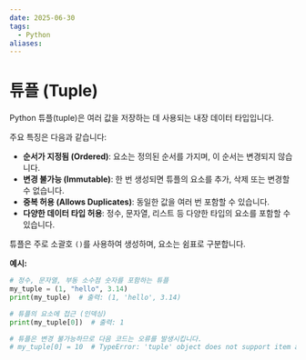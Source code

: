 ```yaml
---
date: 2025-06-30
tags:
  - Python
aliases:
---
```


# 튜플 (Tuple)

Python 튜플(tuple)은 여러 값을 저장하는 데 사용되는 내장 데이터 타입입니다.

주요 특징은 다음과 같습니다:
*   **순서가 지정됨 (Ordered)**: 요소는 정의된 순서를 가지며, 이 순서는 변경되지 않습니다.
*   **변경 불가능 (Immutable)**: 한 번 생성되면 튜플의 요소를 추가, 삭제 또는 변경할 수 없습니다.
*   **중복 허용 (Allows Duplicates)**: 동일한 값을 여러 번 포함할 수 있습니다.
*   **다양한 데이터 타입 허용**: 정수, 문자열, 리스트 등 다양한 타입의 요소를 포함할 수 있습니다.

튜플은 주로 소괄호 `()`를 사용하여 생성하며, 요소는 쉼표로 구분합니다.

**예시:**

```python
# 정수, 문자열, 부동 소수점 숫자를 포함하는 튜플
my_tuple = (1, "hello", 3.14)
print(my_tuple)  # 출력: (1, 'hello', 3.14)

# 튜플의 요소에 접근 (인덱싱)
print(my_tuple[0])  # 출력: 1

# 튜플은 변경 불가능하므로 다음 코드는 오류를 발생시킵니다.
# my_tuple[0] = 10  # TypeError: 'tuple' object does not support item assignment
```